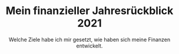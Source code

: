 ---
layout: post
title: Mein finanzieller Jahresrückblick 2021
subtitle: Welche Ziele habe ich mir gesetzt, wie haben sich meine Finanzen entwickelt.
tags: [Rückblick, 2021, Ziele]
comments: true
published: true
---